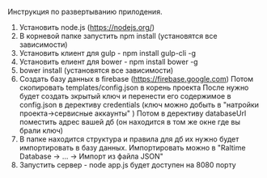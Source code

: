 Инструкция по развертыванию прилодения.

1. Установить node.js (https://nodejs.org/)
2. В корневой папке запустить npm install (установятся все зависимости)
3. Установить клиент для gulp  - npm install gulp-cli -g
4. Установить елиент для bower - npm install bower -g
5. bower install (установятся все зависимости)
6. Создать базу данных в firebase (https://firebase.google.com)
 Потом скопировать templates/config.json в корень проекта
 После нужно будет создать зкрытый ключ и перенести его содержимое в config.json в дерективу credentials (ключ можно добыть в "натройки проекта->сервисные аккаунты" )
 Потом в дерективу databaseUrl поместить адрес вашей дб (он находится в том же окне где вы брали ключ)
7. В папке находится структура и правила для дб их нужно будет импортировать в базу данных.
 Импортировать можно в "Raltime Database -> ... -> Импорт из файла JSON"
8. Запустить сервер - node app.js будет доступен на 8080 порту